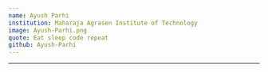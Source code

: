 ```yaml
---
name: Ayush Parhi
institution: Maharaja Agrasen Institute of Technology
image: Ayush-Parhi.png
quote: Eat sleep code repeat
github: Ayush-Parhi
---
```

---
